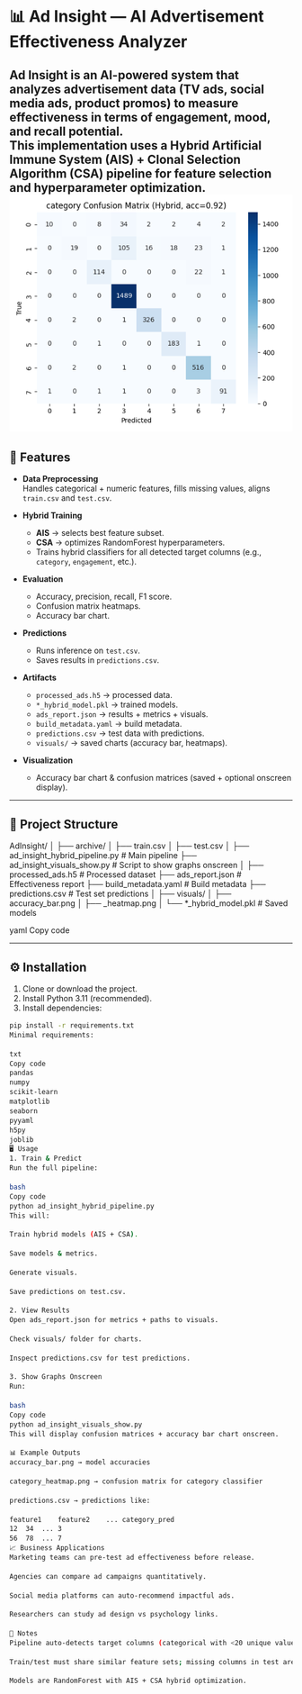 # 📊 Ad Insight — AI Advertisement Effectiveness Analyzer

Ad Insight is an **AI-powered system** that analyzes advertisement data (TV ads, social media ads, product promos) to **measure effectiveness** in terms of engagement, mood, and recall potential.  
This implementation uses a **Hybrid Artificial Immune System (AIS) + Clonal Selection Algorithm (CSA)** pipeline for feature selection and hyperparameter optimization.
![Confusion Matrix Heatmap](category_heatmap.png)
---

## 🚀 Features

- **Data Preprocessing**  
  Handles categorical + numeric features, fills missing values, aligns `train.csv` and `test.csv`.

- **Hybrid Training**  
  - **AIS** → selects best feature subset.  
  - **CSA** → optimizes RandomForest hyperparameters.  
  - Trains hybrid classifiers for all detected target columns (e.g., `category`, `engagement`, etc.).

- **Evaluation**  
  - Accuracy, precision, recall, F1 score.  
  - Confusion matrix heatmaps.  
  - Accuracy bar chart.

- **Predictions**  
  - Runs inference on `test.csv`.  
  - Saves results in `predictions.csv`.  

- **Artifacts**  
  - `processed_ads.h5` → processed data.  
  - `*_hybrid_model.pkl` → trained models.  
  - `ads_report.json` → results + metrics + visuals.  
  - `build_metadata.yaml` → build metadata.  
  - `predictions.csv` → test data with predictions.  
  - `visuals/` → saved charts (accuracy bar, heatmaps).

- **Visualization**  
  - Accuracy bar chart & confusion matrices (saved + optional onscreen display).  

---

## 📂 Project Structure

AdInsight/
│
├── archive/
│ ├── train.csv
│ ├── test.csv
│
├── ad_insight_hybrid_pipeline.py # Main pipeline
├── ad_insight_visuals_show.py # Script to show graphs onscreen
│
├── processed_ads.h5 # Processed dataset
├── ads_report.json # Effectiveness report
├── build_metadata.yaml # Build metadata
├── predictions.csv # Test set predictions
│
├── visuals/
│ ├── accuracy_bar.png
│ ├── <target>_heatmap.png
│
└── *_hybrid_model.pkl # Saved models

yaml
Copy code

---

## ⚙️ Installation

1. Clone or download the project.  
2. Install Python 3.11 (recommended).  
3. Install dependencies:

```bash
pip install -r requirements.txt
Minimal requirements:

txt
Copy code
pandas
numpy
scikit-learn
matplotlib
seaborn
pyyaml
h5py
joblib
🖥️ Usage
1. Train & Predict
Run the full pipeline:

bash
Copy code
python ad_insight_hybrid_pipeline.py
This will:

Train hybrid models (AIS + CSA).

Save models & metrics.

Generate visuals.

Save predictions on test.csv.

2. View Results
Open ads_report.json for metrics + paths to visuals.

Check visuals/ folder for charts.

Inspect predictions.csv for test predictions.

3. Show Graphs Onscreen
Run:

bash
Copy code
python ad_insight_visuals_show.py
This will display confusion matrices + accuracy bar chart onscreen.

📊 Example Outputs
accuracy_bar.png → model accuracies

category_heatmap.png → confusion matrix for category classifier

predictions.csv → predictions like:

feature1	feature2	...	category_pred
12	34	...	3
56	78	...	7
📈 Business Applications
Marketing teams can pre-test ad effectiveness before release.

Agencies can compare ad campaigns quantitatively.

Social media platforms can auto-recommend impactful ads.

Researchers can study ad design vs psychology links.

📌 Notes
Pipeline auto-detects target columns (categorical with <20 unique values).

Train/test must share similar feature sets; missing columns in test are auto-filled.

Models are RandomForest with AIS + CSA hybrid optimization.

